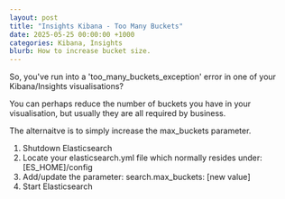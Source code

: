 ```yaml
---
layout: post
title: "Insights Kibana - Too Many Buckets"
date: 2025-05-25 00:00:00 +1000
categories: Kibana, Insights
blurb: How to increase bucket size.
---
```


So, you've run into a 'too_many_buckets_exception' error in one of your Kibana/Insights visualisations?

You can perhaps reduce the number of buckets you have in your visualisation, but usually they are all required by business.

The alternaitve is to simply increase the max_buckets parameter.

1. Shutdown Elasticsearch
2. Locate your elasticsearch.yml file which normally resides under: [ES_HOME]/config
3. Add/update the parameter: search.max_buckets: [new value]
4. Start Elasticsearch
